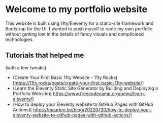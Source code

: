 # Welcome to my portfolio website

This website is built using 11ty/Eleventy for a static-site framework and Bootstrap for the UI. I wanted to push myself to code my own portfolio without getting lost in the details of fancy visuals and complicated technologies. 

## Tutorials that helped me
(with a few tweaks)

- (Create Your First Basic 11ty Website - 11ty Rocks)[https://11ty.rocks/posts/create-your-first-basic-11ty-website/]
- (Learn the Eleventy Static Site Generator by Building and Deploying a Portfolio Website)[ https://www.freecodecamp.org/news/learn-eleventy/]
- (How to deploy your Eleventy website to GitHub Pages with GitHub Actions)[ https://maarten.be/blog/20220730/how-to-deploy-your-eleventy-website-to-github-pages-with-github-actions/]

